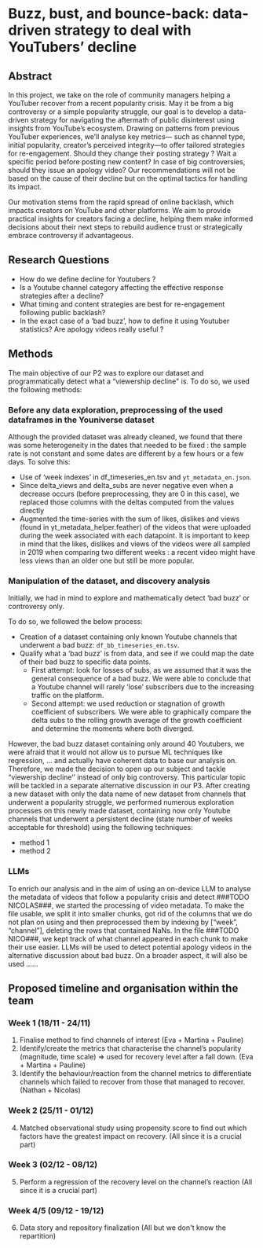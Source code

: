  # Buzz, bust, and bounce-back: data-driven strategy to deal with YouTubers’ decline

## Abstract

In this project, we take on the role of community managers helping a YouTuber recover from a recent popularity crisis. May it be from a big controversy or a simple popularity struggle, our goal is to develop a data-driven strategy for navigating the aftermath of public disinterest using insights from YouTube’s ecosystem. Drawing on patterns from previous YouTuber experiences, we’ll analyse key metrics— such as channel type, initial popularity, creator’s perceived integrity—to offer tailored strategies for re-engagement. Should they change their posting strategy ? Wait a specific period before posting new content? In case of big controversies, should they issue an apology video? Our recommendations will not be based on the cause of their decline but on the optimal tactics for handling its impact.

Our motivation stems from the rapid spread of online backlash, which impacts creators on YouTube and other platforms. We aim to provide practical insights for creators facing a decline, helping them make informed decisions about their next steps to rebuild audience trust or strategically embrace controversy if advantageous.

## Research Questions

- How do we define decline for Youtubers ? 
- Is a Youtube channel category affecting the effective response strategies after a decline?
- What timing and content strategies are best for re-engagement following public backlash?
- In the exact case of a ‘bad buzz’, how to define it using Youtuber statistics? Are apology videos really useful ? 

## Methods

The main objective of our P2 was to explore our dataset and programmatically detect what a “viewership decline" is. To do so, we used the following methods: 

### Before any data exploration, preprocessing of the used dataframes in the Youniverse dataset

Although the provided dataset was already cleaned, we found that there was some heterogeneity in the dates that needed to be fixed : the sample rate is not constant and some dates are different by a few hours or a few days. To solve this: 
- Use of ‘week indexes’ in df_timeseries_en.tsv and `yt_metadata_en.json`. 
- Since delta_views and delta_subs are never negative even when a decrease occurs (before preprocessing, they are 0 in this case), we replaced those columns with the deltas computed from the values directly
- Augmented the time-series with the sum of likes, dislikes and views (found in yt_metadata_helper.feather) of the videos that were uploaded during the week associated with each datapoint. It is important to keep in mind that the likes, dislikes and views of the videos were all sampled in 2019 when comparing two different weeks : a recent video might have less views than an older one but still be more popular. 

### Manipulation of the dataset, and discovery analysis

Initially, we had in mind to explore and mathematically detect ‘bad buzz’ or controversy only. 

To do so, we followed the below process:

- Creation of a dataset containing only known Youtube channels that underwent a bad buzz: `df_bb_timeseries_en.tsv`.
- Qualify what a ‘bad buzz’ is from data, and see if we could map the date of their bad buzz to specific data points.
    - First attempt: look for losses of subs, as we assumed that it was the general consequence of a bad buzz. We were able to conclude that a Youtube channel will rarely ‘lose’ subscribers due to the increasing traffic on the platform.
    - Second attempt: we used reduction or stagnation of growth coefficient of subscribers. We were able to graphically compare the delta subs to the rolling growth average of the growth coefficient and determine the moments where both diverged. 

However, the bad buzz dataset containing only around 40 Youtubers, we were afraid that it would not allow us to pursue ML techniques like regression, … and actually have coherent data to base our analysis on. Therefore, we made the decision to open up our subject and tackle “viewership decline’’ instead of only big controversy. This particular topic will be tackled in a separate alternative discussion in our P3. After creating a new dataset with only the data name of new dataset from channels that underwent a popularity struggle, we performed numerous exploration processes on this newly made dataset, containing now only Youtube channels that underwent a persistent decline (state number of weeks acceptable for threshold) using the following techniques: 
- method 1
- method 2



### LLMs
To enrich our analysis and in the aim of using an on-device LLM to analyse the metadata of videos that follow a popularity crisis and detect ###TODO NICOLAS###, we started the processing of video metadata. To make the file usable, we split it into smaller chunks, got rid of the columns that we do not plan on using and then preprocessed them by indexing by [“week”, “channel”], deleting the rows that contained NaNs. In the file ###TODO NICO###, we kept track of what channel appeared in each chunk to make their use easier.
LLMs will be used to detect potential apology videos in the alternative discussion about bad buzz. On a broader aspect, it will also be used ……


## Proposed timeline and organisation within the team

### Week 1 (18/11 - 24/11)
1. Finalise method to find channels of interest (Eva + Martina + Pauline)
2. Identify/create the metrics that characterise the channel’s popularity (magnitude, time scale) => used for recovery level after a fall down. (Eva + Martina + Pauline)
3. Identify the behaviour/reaction from the channel metrics to differentiate channels which failed to recover from those that managed to recover. (Nathan + Nicolas)
### Week 2 (25/11 - 01/12)
4. Matched observational study using propensity score to find out which factors have the greatest impact on recovery. (All since it is a crucial part)
### Week 3 (02/12 - 08/12)
5. Perform a regression of the recovery level on the channel’s reaction (All since it is a crucial part)
### Week 4/5 (09/12 - 19/12)
6. Data story and repository finalization (All but we don't know the repartition)

